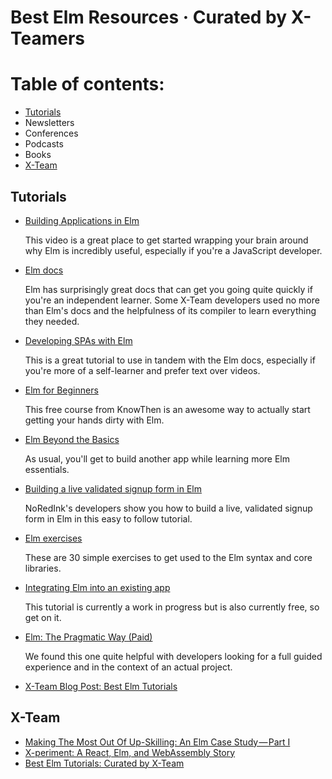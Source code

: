 # Best Elm Resources · Curated by X-Teamers

# Table of contents:

- [Tutorials](https://github.com/x-team/resources/blob/master/elm-resources.md#tutorials)
- Newsletters
- Conferences
- Podcasts
- Books
- [X-Team](https://github.com/x-team/resources/blob/master/elm-resources.md#x-team)

## Tutorials

- [Building Applications in Elm](https://www.youtube.com/watch?v=txxKx_I39a8)

  This video is a great place to get started wrapping your brain around why Elm is incredibly useful, especially if you're a JavaScript developer.

- [Elm docs](http://elm-lang.org/docs)

  Elm has surprisingly great docs that can get you going quite quickly if you're an independent learner. Some X-Team developers used no more than Elm's docs and the helpfulness of its compiler to learn everything they needed.

- [Developing SPAs with Elm](https://www.elm-tutorial.org/en/)

  This is a great tutorial to use in tandem with the Elm docs, especially if you're more of a self-learner and prefer text over videos.

- [Elm for Beginners](http://courses.knowthen.com/p/elm-for-beginners)

  This free course from KnowThen is an awesome way to actually start getting your hands dirty with Elm.

- [Elm Beyond the Basics](http://courses.knowthen.com/p/elm-beyond-the-basics)

  As usual, you'll get to build another app while learning more Elm essentials.  

- [Building a live validated signup form in Elm](http://tech.noredink.com/post/129641182738/building-a-live-validated-signup-form-in-elm)

  NoRedInk's developers show you how to build a live, validated signup form in Elm in this easy to follow tutorial.

- [Elm exercises](http://exercism.io/languages/elm/exercises)

  These are 30 simple exercises to get used to the Elm syntax and core libraries.  

- [Integrating Elm into an existing app](https://pragmaticstudio.com/integrating-elm)

  This tutorial is currently a work in progress but is also currently free, so get on it.  

- [Elm: The Pragmatic Way (Paid)](https://pragmaticstudio.com/elm)

  We found this one quite helpful with developers looking for a full guided experience and in the context of an actual project.  

- [X-Team Blog Post: Best Elm Tutorials](https://x-team.com/blog/best-elm-tutorials-curated-by-x-team/)

## X-Team

- [Making The Most Out Of Up-Skilling: An Elm Case Study — Part I](https://x-team.com/blog/making-the-most-out-of-up-skilling-an-elm-case-study-part1/)
- [X-periment: A React, Elm, and WebAssembly Story](https://x-team.com/blog/x-periment-a-react-elm-and-webassembly-story/)
- [Best Elm Tutorials: Curated by X-Team](https://x-team.com/blog/best-elm-tutorials-curated-by-x-team/)
